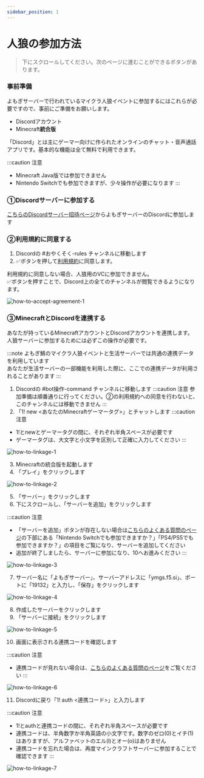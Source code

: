 ```yaml
---
sidebar_position: 1
---
```


# 人狼の参加方法

> 下にスクロールしてください。次のページに進むことができるボタンがあります。

### 事前準備
よもぎサーバーで行われているマイクラ人狼イベントに参加するにはこれらが必要ですので、事前にご準備をお願いします。
 - Discordアカウント
 - Minecraft**統合版**

「Discord」とは主にゲーマー向けに作られたオンラインのチャット・音声通話アプリです。基本的な機能は全て無料で利用できます。

:::caution 注意
 - Minecraft Java版では参加できません
 - Nintendo Switchでも参加できますが、少々操作が必要になります
:::

### ①Discordサーバーに参加する

[こちらのDiscordサーバー招待ページ](https://discord.gg/5Ck73dDgHs)からよもぎサーバーのDiscordに参加します

### ②利用規約に同意する

1. Discordの #おやくそく-rules チャンネルに移動します
2. ✅ボタンを押して[利用規約](https://docs.ymg24.org/docs/category/%E5%88%A9%E7%94%A8%E8%A6%8F%E7%B4%84)に同意します。

利用規約に同意しない場合、人狼用のVCに参加できません。  
✅ボタンを押すことで、Discord上の全てのチャンネルが閲覧できるようになります。

![how-to-accept-agreement-1](./img/accept_pc.png)

### ③MinecraftとDiscordを連携する
あなたが持っているMinecraftアカウントとDiscordアカウントを連携します。  
人狼サーバーに参加するためには必ずこの操作が必要です。

:::note
よもぎ鯖のマイクラ人狼イベントと生活サーバーでは共通の連携データを利用しています  
あなたが生活サーバーの一部機能を利用した際に、ここでの連携データが利用されることがあります
:::

1. Discordの #bot操作-command チャンネルに移動します
:::caution 注意
参加準備は順番通りに行ってください。②の利用規約への同意を行わないと、このチャンネルには移動できません
:::
2. 「1! new &lt;あなたのMinecraftゲーマータグ&gt;」とチャットします
:::caution 注意
 - 1!とnewとゲーマータグの間に、それぞれ半角スペースが必要です
 - ゲーマータグは、大文字と小文字を区別して正確に入力してください
:::

![how-to-linkage-1](./img/linkage_1.png)

3. Minecraftの統合版を起動します
4. 「プレイ」をクリックします

![how-to-linkage-2](./img/linkage_2.png)

5. 「サーバー」をクリックします
6. 下にスクロールし、「サーバーを追加」をクリックします

:::caution 注意
- 「サーバーを追加」ボタンが存在しない場合は[こちらのよくある質問のページ](https://docs.ymg24.org/docs/wolf/faq)の下部にある「Nintendo Switchでも参加できますか？」「PS4/PS5でも参加できますか？」の項目をご覧になり、サーバーを追加してください
- 追加が終了しましたら、サーバーに参加になり、10へお進みください
:::

![how-to-linkage-3](./img/linkage_3.png)

7. サーバー名に「よもぎサーバー」、サーバーアドレスに「ymgs.f5.si」、ポートに「19132」と入力し、「保存」をクリックします

![how-to-linkage-4](./img/linkage_4.png)

8. 作成したサーバーをクリックします
9. 「サーバーに接続」をクリックします

![how-to-linkage-5](./img/linkage_5.png)

10. 画面に表示される連携コードを確認します

:::caution 注意
- 連携コードが見れない場合は、[こちらのよくある質問のページ](https://docs.ymg24.org/docs/wolf/faq)をご覧ください
:::

![how-to-linkage-6](./img/linkage_6.png)

11. Discordに戻り「1! auth &lt;連携コード&gt;」と入力します

:::caution 注意
- 1!とauthと連携コードの間に、それぞれ半角スペースが必要です
- 連携コードは、半角数字か半角英語の小文字です。数字のゼロ(0)とイチ(1)はありますが、アルファベットのエル(l)とオー(o)はありません
- 連携コードを忘れた場合は、再度マインクラフトサーバーに参加することで確認できます
:::

![how-to-linkage-7](./img/linkage_7.png)